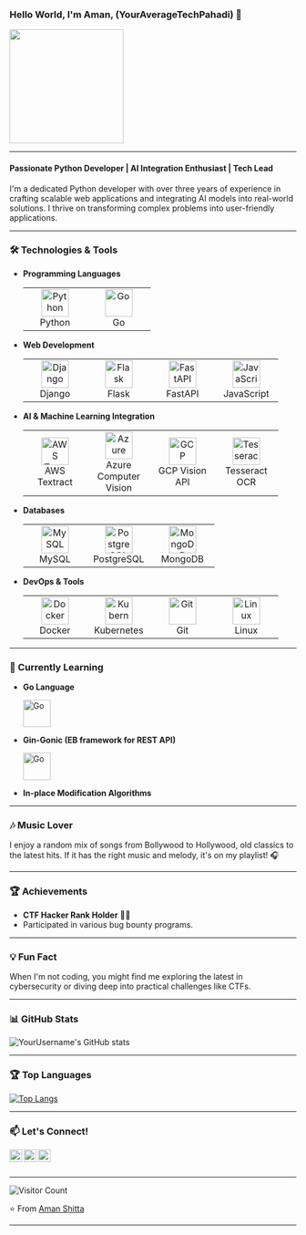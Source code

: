 ### Hello World, I'm Aman, (YourAverageTechPahadi) 👋

<img src="https://media.giphy.com/media/13HgwGsXF0aiGY/giphy.gif" width="200"/>

---

#### Passionate Python Developer | AI Integration Enthusiast | Tech Lead

I'm a dedicated Python developer with over three years of experience in crafting scalable web applications and integrating AI models into real-world solutions. I thrive on transforming complex problems into user-friendly applications.

---

### 🛠️ Technologies & Tools

- **Programming Languages**

  <table>
    <tr>
      <td align="center" width="96">
        <img src="https://www.vectorlogo.zone/logos/python/python-icon.svg" width="48" height="48" alt="Python" />
        <br>Python
      </td>
      <td align="center" width="96">
        <img src="https://www.vectorlogo.zone/logos/golang/golang-icon.svg" width="48" height="48" alt="Go" />
        <br>Go
      </td>
    </tr>
  </table>

- **Web Development**

  <table>
    <tr>
      <td align="center" width="96">
        <img src="https://www.vectorlogo.zone/logos/djangoproject/djangoproject-icon.svg" width="48" height="48" alt="Django" />
        <br>Django
      </td>
      <td align="center" width="96">
        <img src="https://www.vectorlogo.zone/logos/pocoo_flask/pocoo_flask-icon.svg" width="48" height="48" alt="Flask" />
        <br>Flask
      </td>
      <td align="center" width="96">
        <img src="https://www.vectorlogo.zone/logos/fastapi/fastapi-icon.svg" width="48" height="48" alt="FastAPI" />
        <br>FastAPI
      </td>
      <td align="center" width="96">
        <img src="https://www.vectorlogo.zone/logos/javascript/javascript-icon.svg" width="48" height="48" alt="JavaScript" />
        <br>JavaScript
      </td>
    </tr>
  </table>

- **AI & Machine Learning Integration**

  <table>
    <tr>
      <td align="center" width="96">
        <img src="https://www.vectorlogo.zone/logos/amazon_aws/amazon_aws-icon.svg" width="48" height="48" alt="AWS Textract" />
        <br>AWS Textract
      </td>
      <td align="center" width="96">
        <img src="https://www.vectorlogo.zone/logos/microsoft_azure/microsoft_azure-icon.svg" width="48" height="48" alt="Azure" />
        <br>Azure Computer Vision
      </td>
      <td align="center" width="96">
        <img src="https://www.vectorlogo.zone/logos/google_cloud/google_cloud-icon.svg" width="48" height="48" alt="GCP" />
        <br>GCP Vision API
      </td>
      <td align="center" width="96">
        <img src="https://upload.wikimedia.org/wikipedia/commons/6/69/Tesseract_logo.png" width="48" height="48" alt="Tesseract" />
        <br>Tesseract OCR
      </td>
    </tr>
  </table>

- **Databases**

  <table>
    <tr>
      <td align="center" width="96">
        <img src="https://www.vectorlogo.zone/logos/mysql/mysql-icon.svg" width="48" height="48" alt="MySQL" />
        <br>MySQL
      </td>
      <td align="center" width="96">
        <img src="https://www.vectorlogo.zone/logos/postgresql/postgresql-icon.svg" width="48" height="48" alt="PostgreSQL" />
        <br>PostgreSQL
      </td>
      <td align="center" width="96">
        <img src="https://www.vectorlogo.zone/logos/mongodb/mongodb-icon.svg" width="48" height="48" alt="MongoDB" />
        <br>MongoDB
      </td>
    </tr>
  </table>

- **DevOps & Tools**

  <table>
    <tr>
      <td align="center" width="96">
        <img src="https://www.vectorlogo.zone/logos/docker/docker-icon.svg" width="48" height="48" alt="Docker" />
        <br>Docker
      </td>
      <td align="center" width="96">
        <img src="https://www.vectorlogo.zone/logos/kubernetes/kubernetes-icon.svg" width="48" height="48" alt="Kubernetes" />
        <br>Kubernetes
      </td>
      <td align="center" width="96">
        <img src="https://www.vectorlogo.zone/logos/git-scm/git-scm-icon.svg" width="48" height="48" alt="Git" />
        <br>Git
      </td>
      <td align="center" width="96">
        <img src="https://www.vectorlogo.zone/logos/linux/linux-icon.svg" width="48" height="48" alt="Linux" />
        <br>Linux
      </td>
    </tr>
  </table>

---

### 🌱 Currently Learning

- **Go Language**

  <img src="https://www.vectorlogo.zone/logos/golang/golang-icon.svg" width="48" height="48" alt="Go" />

- **Gin-Gonic (EB framework for REST API)**

  <img src="https://avatars.githubusercontent.com/u/7894478?s=48&v=4" width="48" height="48" alt="Go" />

- **In-place Modification Algorithms**

---

### 🎶 Music Lover

I enjoy a random mix of songs from Bollywood to Hollywood, old classics to the latest hits. If it has the right music and melody, it's on my playlist! 🎧

---

### 🏆 Achievements

- **CTF Hacker Rank Holder** 🕵️‍♂️
- Participated in various bug bounty programs.

---

### 💡 Fun Fact

When I'm not coding, you might find me exploring the latest in cybersecurity or diving deep into practical challenges like CTFs.

---

### 📊 GitHub Stats

![YourUsername's GitHub stats](https://github-readme-stats.vercel.app/api?username=Aman-Shitta&show_icons=true&theme=radical)

---

### 🏆 Top Languages

[![Top Langs](https://github-readme-stats.vercel.app/api/top-langs/?username=Aman-Shitta&layout=compact&theme=radical)](#)

---

### 📫 Let's Connect!

[<img align="left" alt="GitHub" width="22px" src="https://cdn.jsdelivr.net/npm/simple-icons@v3/icons/github.svg" />](https://github.com/Aman-Shitta)
[<img align="left" alt="LinkedIn" width="22px" src="https://cdn.jsdelivr.net/npm/simple-icons@v3/icons/linkedin.svg" />](https://www.linkedin.com/in/aman-shitta-387b0a164)
[<img align="left" alt="Email" width="22px" src="https://cdn.jsdelivr.net/npm/simple-icons@v3/icons/gmail.svg" />](mailto:amanshitta18+tech@gmail.com)

<br><br>

---

![Visitor Count](https://profile-counter.glitch.me/{Aman-Shitta}/count.svg)

⭐️ From [Aman Shitta](https://github.com/Aman-Shitta)

---
